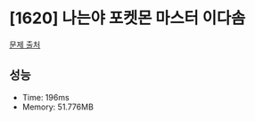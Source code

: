 # [1620] 나는야 포켓몬 마스터 이다솜

[문제 출처](https://www.acmicpc.net/problem/1620)

## 성능

- Time: 196ms
- Memory: 51.776MB